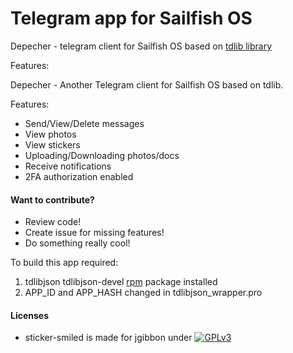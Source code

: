 # Telegram app for Sailfish OS

Depecher - telegram client for Sailfish OS based on [tdlib library](https://github.com/blacksailer/td/tree/cmake)


Features:

Depecher - Another Telegram client for Sailfish OS based on tdlib.

Features:
- Send/View/Delete messages
- View photos
- View stickers
- Uploading/Downloading photos/docs
- Receive notifications
- 2FA authorization enabled



#### Want to contribute?

- Review code!
- Create issue for missing features!
- Do something really cool!

To build this app required:

1. tdlibjson tdlibjson-devel [rpm](https://openrepos.net/content/blacksailer/tdlibjson) package installed 
2. APP_ID and APP_HASH changed in tdlibjson_wrapper.pro


#### Licenses
 - sticker-smiled is made for jgibbon under [![GPLv3](https://www.gnu.org/graphics/gplv3-88x31.png)](https://www.gnu.org/licenses/gpl-3.0.html)
